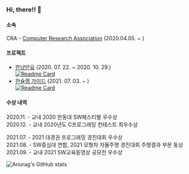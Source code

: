 ### Hi, there!! 👋

#### 소속
CRA - [Computer Research Association](https://www.instagram.com/cra_handong/) (2020.04.05. ~ )

#### 프로젝트

- [한냥만요](https://github.com/marunemo/CRA_HGUCat) (2020. 07. 22. ~ 2020. 10. 29.)\
[![Readme Card](https://github-readme-stats.vercel.app/api/pin/?username=marunemo&repo=CRA_HGUCat&theme=vue)](https://github.com/marunemo/CRA_HGUCat)
- [한슐랭 가이드](https://github.com/marunemo/Hanchelin_Guide) (2021. 07. 03. ~ )\
[![Readme Card](https://github-readme-stats.vercel.app/api/pin/?username=marunemo&repo=Hanchelin_Guide&theme=react)](https://github.com/marunemo/Hanchelin_Guide)

#### 수상 내역

2020.11. - 교내 2020 한동대 SW페스티벌 우수상\
2020.12. - 교내 2020년도 C프로그래밍 컨테스트 최우수상

2021.07. - 2021 대경권 프로그래밍 경진대회 우수상\
2021.08. - SW중심대 연합, 2021 모형차 자율주행 경진대회 주행결과 부문 동상\
2021.09. - 교내 2021 SW교육동영상 공모전 우수상

![Anurag's GitHub stats](https://github-readme-stats.vercel.app/api?username=marunemo&show_icons=true&theme=tokyonight&locale=kr)
